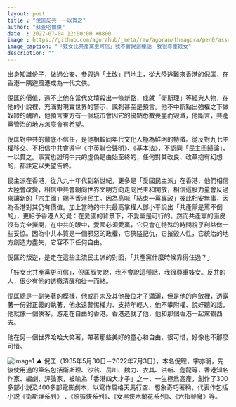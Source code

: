 ```yaml
---
layout: post
title : "倪匡反共　一以貫之"
author: "蘇查哈爾燦"
date  : 2022-07-04 12:00:00 +0800
image : https://github.com/agorahub/_meta/raw/agoran/theagora/pen0/assets/images/c1/c1-20220704-01.jpg
image_caption: "「妓女比共產黨更可信」我不會說這種話　我很尊重妓女"
description: ""
---
```


出身知識份子，做過公安、參與過「土改」鬥地主，從大陸逃難來香港的倪匡，在香港一隅避風港成為一代文俠。

<!--more-->

倪匡的價值，遠不止他在當代文壇殺出一條新路，成就「衛斯理」等經典人物，在他的小說裡，充滿對現實世界的警示、諷刺甚至是預言。他不中斷點出強權之下做奴隸的醜陋，他預言東方有一個城市會因它的優點悉數喪盡而毀滅，他斷言，共產黨管治的地方怎麼會有希望。

倪匡對中共的徹底不信任，是他相較同年代文化人極為鮮明的特徵。從反對九七主權移交、不相信中共會遵守《中英聯合聲明》、《基本法》，不認同「民主回歸論」，一以貫之。事實也證明中共的虛偽是由始至終的，任何對其改良、改革抱有幻想的，都註定以失望告終。

民主派在香港，從八九十年代到新世紀，更多是「愛國民主派」在香港，他們相信大陸會改變，相信中共會朝向世界文明方向走向民主和開放，相信這股力量會反過來讓新的「宗主國」賜予香港民主。因為高喊「結束一黨專政」彼此相安無事，因為香港對其仍有價值。加上當時的中共最高掌權人鄧小平說出「共產黨是罵不倒的」，更給予香港人幻覺：在愛國的背景下，不愛黨是可行的。然而共產黨的面皮沒有完全撕開，在中共的眼中，愛國必須愛黨，它只會在特殊的時間視乎利益做一些妥協。因為中共本質是一個邪惡的政權，它狹隘記仇，它摧毀人性，它統治的地方創造力盡失，它容不下任何自由。

倪匡的叛逆，是走在這些主流民主派的對面，「共產黨什麼時候靠得住過？」

「妓女比共產黨更可信」，倪匡叔笑說，我不會說這種話，我很尊重妓女。反共的人，很少有他的透徹清醒和從一而終。

倪匡總是一副笑著的模樣，他或許未及其他幾位才子瀟灑，但是他的內斂裡，透露著一份對正義的執著，他永遠警惕權力、支持年輕人，他不攀附權、說好聽的話，他就像一個俠客，游走在自由的香港。香港造就了他，他和那個香港一起駕鶴西去。

他在另一個世界哈哈大笑著，帶著那些美好的童心和自由，很可惜，好像也不那麼可惜。

![image1](https://github.com/agorahub/_meta/raw/agoran/theagora/pen0/assets/images/c1/c1-20220704-011.jpg)
▲ 倪匡（1935年5月30日－2022年7月3日），本名倪聰，字亦明，先後使用過的筆名包括衛斯理、沙翁、岳川、魏力、衣其、洪新、危龍等，香港知名作家、編劇、評論家，被喻為「香港四大才子」之一，一生極爲高產，創作了300多部小説及400多部電影劇本，以寫作風格天馬行空、想象奇巧著稱，代表作包括小説《衛斯理系列》 、《原振俠系列》、《女黑俠木蘭花系列》、《六指琴魔》等。

<!--END-->